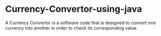# Currency-Convertor-using-java
A Currency Convertor is a software code that is designed to convert one currency into another in order to check its corresponding value.
